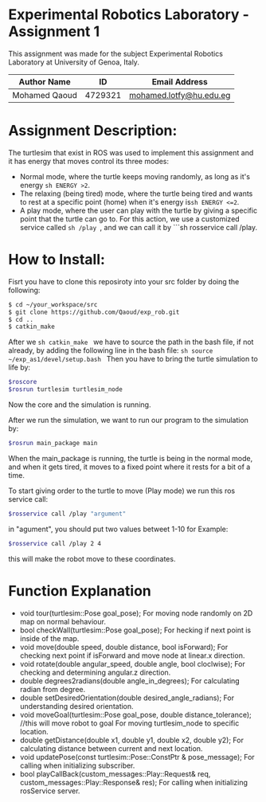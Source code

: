 # Experimental Robotics Laboratory - Assignment 1
This assignment was made for the subject Experimental Robotics Laboratory at University of Genoa, Italy.

| Author Name | ID |  Email Address   |
| ------ | ------ | -----|
| Mohamed Qaoud | 4729321 | mohamed.lotfy@hu.edu.eg |

# Assignment Description:

The turtlesim that exist in ROS was used to implement this assignment and it has energy that moves control its three modes:

 - Normal mode, where the turtle keeps moving randomly, as long as it's energy ```sh ENERGY >2```.
 - The relaxing (being tired) mode, where the turtle being tired and wants to rest at a specific point (home) when it's energy is```sh ENERGY <=2```.
 - A play mode, where the user can play with the turtle by giving a specific point that the turtle can go to. For this action, we use a customized service called ```sh /play ```, and we can call it by ```sh rosservice call /play.

# How to Install:

Fisrt you have to clone this reposiroty into your src folder by doing the following:
```sh
$ cd ~/your_workspace/src
$ git clone https://github.com/Qaoud/exp_rob.git
$ cd ..
$ catkin_make
```
After we ```sh catkin_make ``` we have to source the path in the bash file, if not already, by adding the following line in the bash file:
```sh source ~/exp_as1/devel/setup.bash ```
Then you have to bring the turtle simulation to life by:
```sh
$roscore 
$rosrun turtlesim turtlesim_node
```
Now the core and the simulation is running.

After we run the simulation, we want to run our program to the simulation by:
```sh
$rosrun main_package main
```
When the main_package is running, the turtle is being in the normal mode, and when it gets tired, it moves to a fixed point where it rests for a bit of a time.

To start giving order to the turtle to move (Play mode) we run this ros service call:

```sh
$rosservice call /play "argument"
```
in "agument", you should put two values betweet 1-10 for Example: 
```sh
$rosservice call /play 2 4
```
this will make the robot move to these coordinates.


# Function Explanation

- void tour(turtlesim::Pose goal_pose); For moving node randomly on 2D map on normal behaviour.
- bool checkWall(turtlesim::Pose goal_pose); For hecking if next point is inside of the map.
- void move(double speed, double distance, bool isForward); For checking next point if isForward and move node at linear.x direction.
- void rotate(double angular_speed, double angle, bool cloclwise); For checking and determining angular.z direction.
- double degrees2radians(double angle_in_degrees); For calculating radian from degree.
- double setDesiredOrientation(double desired_angle_radians); For understanding desired orientation.
- void moveGoal(turtlesim::Pose goal_pose, double distance_tolerance); //this will move robot to goal For moving turtlesim_node to specific location.
- double getDistance(double x1, double y1, double x2, double y2); For calculating distance between current and next location.
- void updatePose(const turtlesim::Pose::ConstPtr & pose_message); For calling when initializing subscriber.
- bool playCallBack(custom_messages::Play::Request& req, custom_messages::Play::Response& res); For calling when initializing rosService server.
